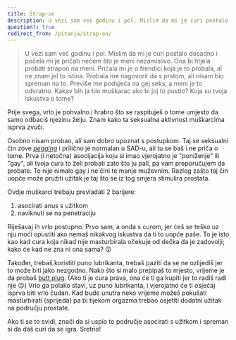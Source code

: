 ```yaml
---
title: Strap-on
description: U vezi sam već godinu i pol. Mislim da mi je curi postalo dosadno i počela mi je pričati nečem što je meni nezamislivo.
question?: true
redirect_from: /pitanja/strap-on/
---
```


> U vezi sam već godinu i pol. Mislim da mi je curi postalo dosadno i počela mi je pričati nečem što je meni nezamislivo. Ona bi htjela probati strapon na meni. Pričala mi je o frendici koja je to probala, al ne znam jel to istina. Probala me nagovorit da s prstom, ali nisam bio spreman na to. Previše me podsjeća na gej seks, a meni je to odvratno. Kakav bih ja bio muškarac ako bi joj to pustio? Koja su tvoja iskustva o tome?

Prije svega, vrlo je pohvalno i hrabro što se raspituješ o tome umjesto da samo odbaciš njezinu želju. Znam kako ta seksualna aktivnost muškarcima isprva zvuči.

Osobno nisam probao, ali sam dobro upoznat s postupkom. Taj se seksualni čin zove *[pegging]* i prilično je normalan u SAD-u, ali tu se baš i ne priča o tome. Prva (i netočna) asocijacija koju si imao vjerojatno je "poniženje" ili "gay", ali tvoja cura to želi probati zato što ju pali, pa vam preporučujem da probate. To nije nimalo gay i ne čini te manje muževnim. Razlog zašto taj čin uopće može pružiti užitak je taj što se iz tog smjera stimulira prostata.

Ovdje muškarci trebaju prevladati 2 barijere:

  1. asocirati anus s užitkom
  2. naviknuti se na penetraciju

Riješavaj ih vrlo postupno. Prvo sam, a onda s curom, jer ćeš se teško uz nju moći opustiti ako nemaš nikakvog iskustva da ti to uopće paše. To je isto kao kad cura koja nikad nije masturbirala očekuje od dečka da je zadovolji; kako će kad ne zna ni ona sama? :astonished:

Također, trebaš koristiti puno lubrikanta, trebaš paziti da se ne ozlijediš jer to može biti jako nezgodno. Nako što si malo prepipaš to mjesto, vrijeme je da probaš [butt plug]. (Ako ti je cura prava, ona će ti ga kupiti jer to radiš radi nje :wink:) Vrlo ga polako stavi, uz puno lubrikanta, i vjerojatno će ti osjećaj isprva biti vrlo čudan. Kad bude unutra neko vrijeme možeš pokušati masturbirati (sprijeda) pa bi tijekom orgazma trebao osjetiti dodatni užitak na području prostate.

Ako ti se to svidi, znači da si uspio to područje asocirati s užitkom i spreman si da daš curi da se igra. Sretno!

[pegging]: https://en.wikipedia.org/w/index.php?title=Pegging_(sexual_practice)&oldid=672052550
[butt plug]: https://en.wikipedia.org/w/index.php?title=Butt_plug&oldid=675984458
